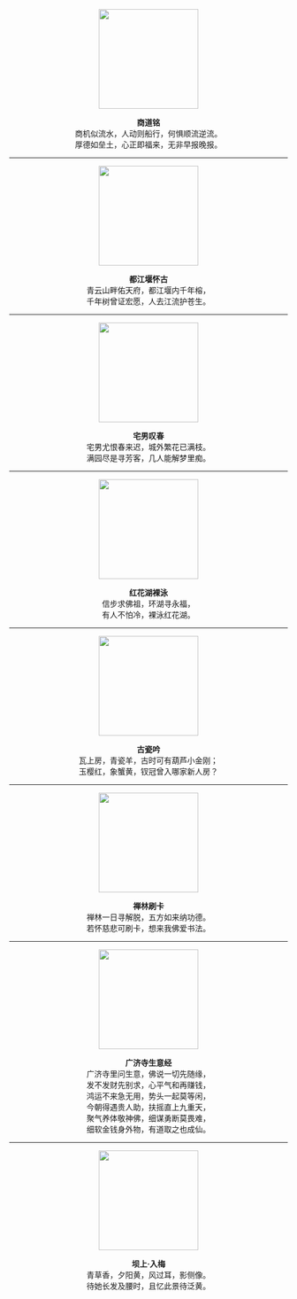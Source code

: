 <div align="center">

<img src="https://github.com/user-attachments/assets/988a543f-e854-47f6-b6a4-8d52fa895dcc" width="180"/>

**商道铭**  
商机似流水，人动则船行，何惧顺流逆流。  
厚德如垒土，心正即福来，无非早报晚报。  

---

<img src="https://github.com/user-attachments/assets/afbf66a0-dd50-472c-a5dd-f9079017dce4" width="180"/>

**都江堰怀古**  
青云山畔佑天府，都江堰内千年榕，  
千年树曾证宏愿，人去江流护苍生。  

---

<img src="https://github.com/user-attachments/assets/e2c6bcf8-cc5c-432f-ab08-104bba53ca3c" width="180"/>

**宅男叹春**  
宅男尤恨春来迟，城外繁花已满枝。  
满园尽是寻芳客，几人能解梦里痴。  

---

<img src="https://github.com/user-attachments/assets/9b9b745b-fcc9-4e6a-9236-2ec93703cbbd" width="180"/>

**红花湖裸泳**  
信步求佛祖，环湖寻永福，  
有人不怕冷，裸泳红花湖。  

---

<img src="https://github.com/user-attachments/assets/9cd6b554-af99-4ed3-9cbc-89d06346c245" width="180"/>

**古瓷吟**  
瓦上房，青瓷羊，古时可有葫芦小金刚；  
玉樱红，象蟹黄，钗冠曾入哪家新人房？  

---

<img src="https://github.com/user-attachments/assets/0a1bf72a-868a-4f32-a08c-786752792fff" width="180"/>

**禅林刷卡**  
禅林一日寻解脱，五方如来纳功德。  
若怀慈悲可刷卡，想来我佛爱书法。  

---

<img src="https://github.com/user-attachments/assets/9dedb0f6-cd33-4b03-b589-7a61e1889a12" width="180"/>

**广济寺生意经**  
广济寺里问生意，佛说一切先随缘，  
发不发财先别求，心平气和再赚钱，  
鸿运不来急无用，势头一起莫等闲，  
今朝得遇贵人助，扶摇直上九重天，  
聚气养体敬神佛，细谋勇断莫畏难，  
细软金钱身外物，有道取之也成仙。  

---


<img src="https://github.com/user-attachments/assets/d67318ed-73e8-4c0b-8ebe-e83a3bfffa7a" width="180"/>

**坝上·入梅**  
青草香，夕阳黄，风过耳，影侧像。  
待她长发及腰时，且忆此景待泛黄。  

</div>